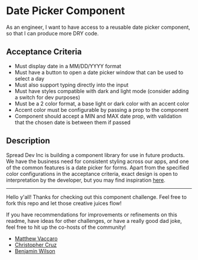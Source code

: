 # Date Picker Component
As an engineer, I want to have access to a reusable date picker component, so that I can produce more DRY code.

## Acceptance Criteria

 - Must display date in a MM/DD/YYYY format
 - Must have a button to open a date picker window that can be used to select a day
 - Must also support typing directly into the input
 - Must have styles compatible with dark and light mode (consider adding a switch for dev purposes)
 - Must be a 2 color format, a base light or dark color with an accent color
 - Accent color must be configurable by passing a prop to the component
 - Component should accept a MIN and MAX date prop, with validation that the chosen date is between them if passed

## Description
Spread Dev Inc is building a component library for use in future products. We have the business need for consistent styling across our apps, and one of the common features is a date picker for forms. Apart from the specified color configurations in the acceptance criteria, exact design is open to interpretation by the developer, but you may find inspiration [here](https://open-ui.org/static/antd-datepicker-basic-d4c1db84c8b8c461ee74091be0ddf812.gif).

***
Hello y'all! Thanks for checking out this component challenge. Feel free to fork this repo and let those creative juices flow!

If you have recommendations for improvements or refinements on this readme, have ideas for other challenges, or have a really good dad joke, feel free to hit up the co-hosts of the community!
- [Matthew Vaccaro](https://www.linkedin.com/in/matthew-vaccaro-409158119/)
- [Christopher Cruz](https://www.linkedin.com/in/christopherc1331/)
- [Benjamin Wilson](https://www.linkedin.com/in/benjamin-t-wilson/)
